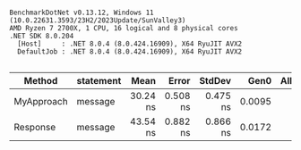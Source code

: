 ```

BenchmarkDotNet v0.13.12, Windows 11 (10.0.22631.3593/23H2/2023Update/SunValley3)
AMD Ryzen 7 2700X, 1 CPU, 16 logical and 8 physical cores
.NET SDK 8.0.204
  [Host]     : .NET 8.0.4 (8.0.424.16909), X64 RyuJIT AVX2
  DefaultJob : .NET 8.0.4 (8.0.424.16909), X64 RyuJIT AVX2


```
| Method     | statement | Mean     | Error    | StdDev   | Gen0   | Allocated |
|----------- |---------- |---------:|---------:|---------:|-------:|----------:|
| MyApproach | message   | 30.24 ns | 0.508 ns | 0.475 ns | 0.0095 |      40 B |
| Response   | message   | 43.54 ns | 0.882 ns | 0.866 ns | 0.0172 |      72 B |
